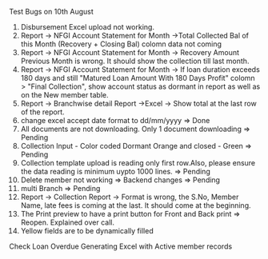 Test Bugs on 10th August
1. Disbursement Excel upload not working.
2. Report -> NFGI Account Statement for Month ->Total Collected Bal of this  Month (Recovery + Closing Bal) colomn data not coming
3. Report -> NFGI Account Statement for Month -> Recovery Amount Previous Month is wrong. It should show the collection till last month.
4. Report -> NFGI Account Statement for Month -> If loan duration exceeds 180 days and still "Matured Loan Amount With 180 Days Profit" colomn > "Final Collection", show account status as dormant in report as well as on the New member table.
5. Report -> Branchwise detail Report ->Excel -> Show total at the last row of the report.
6. change excel accept date format to dd/mm/yyyy => Done
7. All documents are not downloading. Only 1 document downloading => Pending
8. Collection Input - Color coded Dormant Orange and closed - Green => Pending
9. Collection template upload is reading only first row.Also, please ensure the data reading is minimum uypto 1000 lines. => Pending
10. Delete member not working => Backend changes => Pending
11. multi Branch => Pending
12. Report -> Collection Report -> Format is wrong, the S.No, Member Name, late fees is coming at the last. It should come at the beginning.
13. The Print preview to have a print button for Front and Back print => Reopen. Explained over call.
14. Yellow fields are to be dynamically filled




<!-- Notes -->
Check Loan Overdue
Generating Excel with Active member records
